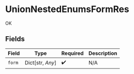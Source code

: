 # UnionNestedEnumsFormRes

OK


## Fields

| Field              | Type               | Required           | Description        |
| ------------------ | ------------------ | ------------------ | ------------------ |
| `form`             | Dict[str, *Any*]   | :heavy_check_mark: | N/A                |